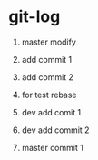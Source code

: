 # git-log
1. master modify
2. add commit 1
3. add commit 2

1. for test rebase
2. dev add comit 1
3. dev add commit 2

1. master commit 1

